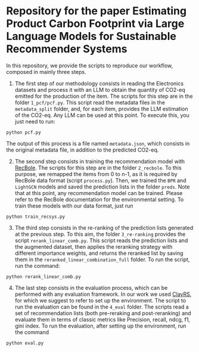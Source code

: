 # Repository for the paper Estimating Product Carbon Footprint via Large Language Models for Sustainable Recommender Systems

In this repository, we provide the scripts to reproduce our workflow, composed in mainly three steps.

1. The first step of our methodology consists in reading the Electronics datasets and process it with an LLM to obtain the quantity of CO2-eq emitted for the production of the item. The scripts for this step are in the folder `1_pcf/pcf.py`. This script read the metadata files in the `metadata_split` folder, and, for each item, provides the LLM estimation of the CO2-eq. Any LLM can be used at this point. To execute this, you just need to run:
```
python pcf.py
```
The output of this process is a file named `metadata.json`, which consists in the original metadata file, in addition to the predicted CO2-eq.

2. The second step consists in training the recommendation model with [RecBole](https://recbole.io/docs/). The scripts for this step are in the folder `2_recbole`. To this purpose, we remapped the items from 0 to n-1, as it is required by RecBole data format (script `process.py`). 
Then, we trained the `BPR` and `LightGCN` models and saved the prediction lists in the folder `preds`. Note that at this point, any recommendation model can be trained.
Please refer to the RecBole documentation for the environmental setting.
To train these models with our data format, just run
```
python train_recsys.py
```


3. The third step consists in the re-ranking of the prediction lists generated at the previous step. To this aim, the folder `3_re-ranking` provides the script `rerank_linear_comb.py`. This script reads the prediction lists and the augmented dataset, then applies the reranking strategy with different importance weights, and returns the reranked list by saving them in the `reranked_linear_combination_full` folder. To run the script, run the command:
```
python rerank_linear_comb.py
```

4. The last step consists in the evaluation process, which can be performed with any evaluation framework. In our work we used [ClayRS](), for which we suggest to refer to set up the environment. The script to run the evaluation can be found in the `4_eval` folder. The scripts read a set of recommendation lists (both pre-reraking and post-reranking) and evaluate them in terms of classic metrics like Precision, recall, ndcg, f1, gini index. To run the evaluation, after setting up the environment, run the command 
```
python eval.py
```